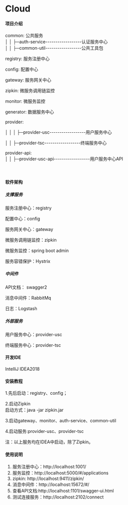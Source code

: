 # Cloud

#### 项目介绍
common:  公共服务  
│  │  ├─auth-service------------------认证服务中心  
│  │  ├─common-util------------------公共工具包    
  
  
registry: 服务注册中心  

config:  配置中心

gateway:  服务网关中心

zipkin: 微服务调用链监控 

monitor: 微服务监控    

  
  
generator: 数据服务中心  

provider:  
 
│
│  │  ├─provider-usc------------------用户服务中心  

│  │  ├─provider-tsc------------------终端服务中心


  
provider-api:    
│  │  ├─provider-usc-api------------------用户服务中心API  


 　　

 

#### 软件架构
#####  支撑服务
服务注册中心：registry  

配置中心：config  

服务网关中心：gateway  

微服务调用链监控：zipkin 

微服务监控：spring boot admin

服务容错保护：Hystrix



#####  中间件
API文档： swagger2  

消息中间件：RabbitMq  

日志：Logstash  


#####  外部服务
用户服务中心：provider-usc

终端服务中心：provider-tsc



#### 开发IDE
IntelliJ IDEA2018  

  
  
#### 安装教程

1.先后启动：registry、config；   
  
2.启动Zipkin    
启动方式：java -jar zipkin.jar  

3.启动gateway、monitor、auth-service、common-util  

4.启动服务:provider-usc、provider-tsc  

注：以上服务均在IDEA中启动，除了Zipkin。
  
  
#### 使用说明

1. 服务注册中心：http://localhost:1001/
2. 服务监控：http://localhost:5000/#/applications
3. zipkin: http://localhost:9411/zipkin/
4. 消息中间件：http://localhost:15672/#/
5. 查看API文档:http://localhost:1101/swagger-ui.html
6. 测试连接服务：http://localhost:2102/connect

 


#### 